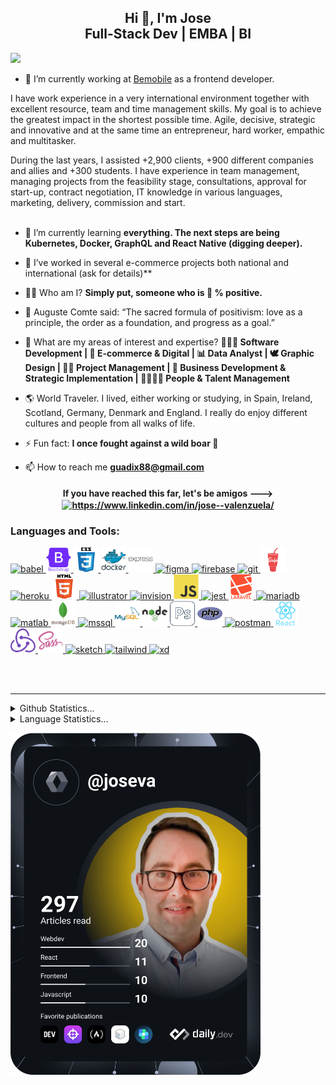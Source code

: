   <h2 align="center">Hi 👋, I'm Jose <br />Full-Stack Dev | EMBA | BI</h2>

<a href=""><img src="https://res.cloudinary.com/devrldmmc/image/upload/q_100/v1694194531/Sin_ti%CC%81tulo-1.webp" width="1200px" type="image"></a>

- 🔭 I’m currently working at [Bemobile](https://bemobile.es) as a frontend developer.

I have work experience in a very international environment together with excellent resource, team and time management skills. My goal is to achieve the greatest impact in the shortest possible time. Agile, decisive, strategic and innovative and at the same time an entrepreneur, hard worker, empathic and multitasker.

During the last years, I assisted +2,900 clients, +900 different companies and allies and +300 students. I have experience in team management, managing projects from the feasibility stage, consultations, approval for start-up, contract negotiation, IT knowledge in various languages, marketing, delivery, commission and start.
<br />
<br />
- 🌱 I’m currently learning **everything. The next steps are being Kubernetes, Docker, GraphQL and React Native (digging deeper).**

- 👯 I’ve worked in several e-commerce projects both national and international (ask for details)**

- 🙋‍♂️ Who am I? **Simply put, someone who is 💯 % positive.**

- 📝 Auguste Comte said: “The sacred formula of positivism: love as a principle, the order as a foundation, and progress as a goal.”

- 💬 What are my areas of interest and expertise? **👨🏻‍🎤 Software Development | 🚀 E-commerce & Digital | 📊 Data Analyst | 🕊 Graphic Design | 👨‍⚖️ Project Management | 💼 Business Development & Strategic Implementation | 👨‍👩‍👧‍👦 People & Talent Management**

- 🌎 World Traveler. I lived, either working or studying, in Spain, Ireland, Scotland, Germany, Denmark and England. I really do enjoy different cultures and people from all walks of life.

- ⚡ Fun fact: **I once fought against a wild boar 🐗**

- 📫 How to reach me **guadix88@gmail.com**

<h4 align="center">If you have reached this far, let's be amigos  ---> <a href="https://linkedin.com/in/https://www.linkedin.com/in/jose--valenzuela/" target="blank"><img align="center" src="https://raw.githubusercontent.com/rahuldkjain/github-profile-readme-generator/master/src/images/icons/Social/linked-in-alt.svg" alt="https://www.linkedin.com/in/jose--valenzuela/" height="30" width="40" /></a></h4>


<h3 align="left">Languages and Tools:</h3>
<p align="left"> <a href="https://babeljs.io/" target="_blank" rel="noreferrer"> <img src="https://www.vectorlogo.zone/logos/babeljs/babeljs-icon.svg" alt="babel" width="40" height="40"/> </a> <a href="https://getbootstrap.com" target="_blank" rel="noreferrer"> <img src="https://raw.githubusercontent.com/devicons/devicon/master/icons/bootstrap/bootstrap-plain-wordmark.svg" alt="bootstrap" width="40" height="40"/> </a> <a href="https://www.w3schools.com/css/" target="_blank" rel="noreferrer"> <img src="https://raw.githubusercontent.com/devicons/devicon/master/icons/css3/css3-original-wordmark.svg" alt="css3" width="40" height="40"/> </a> <a href="https://www.docker.com/" target="_blank" rel="noreferrer"> <img src="https://raw.githubusercontent.com/devicons/devicon/master/icons/docker/docker-original-wordmark.svg" alt="docker" width="40" height="40"/> </a> <a href="https://expressjs.com" target="_blank" rel="noreferrer"> <img src="https://raw.githubusercontent.com/devicons/devicon/master/icons/express/express-original-wordmark.svg" alt="express" width="40" height="40"/> </a> <a href="https://www.figma.com/" target="_blank" rel="noreferrer"> <img src="https://www.vectorlogo.zone/logos/figma/figma-icon.svg" alt="figma" width="40" height="40"/> </a> <a href="https://firebase.google.com/" target="_blank" rel="noreferrer"> <img src="https://www.vectorlogo.zone/logos/firebase/firebase-icon.svg" alt="firebase" width="40" height="40"/> </a> <a href="https://git-scm.com/" target="_blank" rel="noreferrer"> <img src="https://www.vectorlogo.zone/logos/git-scm/git-scm-icon.svg" alt="git" width="40" height="40"/> </a> <a href="https://gulpjs.com" target="_blank" rel="noreferrer"> <img src="https://raw.githubusercontent.com/devicons/devicon/master/icons/gulp/gulp-plain.svg" alt="gulp" width="40" height="40"/> </a> <a href="https://heroku.com" target="_blank" rel="noreferrer"> <img src="https://www.vectorlogo.zone/logos/heroku/heroku-icon.svg" alt="heroku" width="40" height="40"/> </a> <a href="https://www.w3.org/html/" target="_blank" rel="noreferrer"> <img src="https://raw.githubusercontent.com/devicons/devicon/master/icons/html5/html5-original-wordmark.svg" alt="html5" width="40" height="40"/> </a> <a href="https://www.adobe.com/in/products/illustrator.html" target="_blank" rel="noreferrer"> <img src="https://www.vectorlogo.zone/logos/adobe_illustrator/adobe_illustrator-icon.svg" alt="illustrator" width="40" height="40"/> </a> <a href="https://www.invisionapp.com/" target="_blank" rel="noreferrer"> <img src="https://www.vectorlogo.zone/logos/invisionapp/invisionapp-icon.svg" alt="invision" width="40" height="40"/> </a> <a href="https://developer.mozilla.org/en-US/docs/Web/JavaScript" target="_blank" rel="noreferrer"> <img src="https://raw.githubusercontent.com/devicons/devicon/master/icons/javascript/javascript-original.svg" alt="javascript" width="40" height="40"/> </a> <a href="https://jestjs.io" target="_blank" rel="noreferrer"> <img src="https://www.vectorlogo.zone/logos/jestjsio/jestjsio-icon.svg" alt="jest" width="40" height="40"/> </a> <a href="https://laravel.com/" target="_blank" rel="noreferrer"> <img src="https://raw.githubusercontent.com/devicons/devicon/master/icons/laravel/laravel-plain-wordmark.svg" alt="laravel" width="40" height="40"/> </a> <a href="https://mariadb.org/" target="_blank" rel="noreferrer"> <img src="https://www.vectorlogo.zone/logos/mariadb/mariadb-icon.svg" alt="mariadb" width="40" height="40"/> </a> <a href="https://www.mathworks.com/" target="_blank" rel="noreferrer"> <img src="https://upload.wikimedia.org/wikipedia/commons/2/21/Matlab_Logo.png" alt="matlab" width="40" height="40"/> </a> <a href="https://www.mongodb.com/" target="_blank" rel="noreferrer"> <img src="https://raw.githubusercontent.com/devicons/devicon/master/icons/mongodb/mongodb-original-wordmark.svg" alt="mongodb" width="40" height="40"/> </a> <a href="https://www.microsoft.com/en-us/sql-server" target="_blank" rel="noreferrer"> <img src="https://www.svgrepo.com/show/303229/microsoft-sql-server-logo.svg" alt="mssql" width="40" height="40"/> </a> <a href="https://www.mysql.com/" target="_blank" rel="noreferrer"> <img src="https://raw.githubusercontent.com/devicons/devicon/master/icons/mysql/mysql-original-wordmark.svg" alt="mysql" width="40" height="40"/> </a> <a href="https://nodejs.org" target="_blank" rel="noreferrer"> <img src="https://raw.githubusercontent.com/devicons/devicon/master/icons/nodejs/nodejs-original-wordmark.svg" alt="nodejs" width="40" height="40"/> </a> <a href="https://www.photoshop.com/en" target="_blank" rel="noreferrer"> <img src="https://raw.githubusercontent.com/devicons/devicon/master/icons/photoshop/photoshop-line.svg" alt="photoshop" width="40" height="40"/> </a> <a href="https://www.php.net" target="_blank" rel="noreferrer"> <img src="https://raw.githubusercontent.com/devicons/devicon/master/icons/php/php-original.svg" alt="php" width="40" height="40"/> </a> <a href="https://postman.com" target="_blank" rel="noreferrer"> <img src="https://www.vectorlogo.zone/logos/getpostman/getpostman-icon.svg" alt="postman" width="40" height="40"/> </a> <a href="https://reactjs.org/" target="_blank" rel="noreferrer"> <img src="https://raw.githubusercontent.com/devicons/devicon/master/icons/react/react-original-wordmark.svg" alt="react" width="40" height="40"/> </a> <a href="https://redux.js.org" target="_blank" rel="noreferrer"> <img src="https://raw.githubusercontent.com/devicons/devicon/master/icons/redux/redux-original.svg" alt="redux" width="40" height="40"/> </a> <a href="https://sass-lang.com" target="_blank" rel="noreferrer"> <img src="https://raw.githubusercontent.com/devicons/devicon/master/icons/sass/sass-original.svg" alt="sass" width="40" height="40"/> </a> <a href="https://www.sketch.com/" target="_blank" rel="noreferrer"> <img src="https://www.vectorlogo.zone/logos/sketchapp/sketchapp-icon.svg" alt="sketch" width="40" height="40"/> </a> <a href="https://tailwindcss.com/" target="_blank" rel="noreferrer"> <img src="https://www.vectorlogo.zone/logos/tailwindcss/tailwindcss-icon.svg" alt="tailwind" width="40" height="40"/> </a> <a href="https://www.adobe.com/products/xd.html" target="_blank" rel="noreferrer"> <img src="https://cdn.worldvectorlogo.com/logos/adobe-xd.svg" alt="xd" width="40" height="40"/> </a> </p>

<br />
<br />

---
<details>
<summary>Github Statistics...</summary>
  <p align="center">
    <img align="center" src="https://github-readme-stats.vercel.app/api?username=jose1i1o&show_icons=true&locale=en" alt="jose1i1o" />
  </p>
  <p align="center">
    <img align="center" src="https://github-readme-streak-stats.herokuapp.com/?user=jose1i1o&" alt="jose1i1o" />
  </p>
</details>
<details>
<summary>Language Statistics...</summary>
  <p align="center">
    <img src="https://wakatime.com/share/@Jose1i1o/e2aa477e-4019-4816-8258-6dca086fdb95.svg" height="400"/>
  </p>
</details>

<a href="https://app.daily.dev/DailyDevTips"><img src="https://github.com/Jose1i1o/Jose1i1o/blob/main/devcard.svg" width="400" alt="Jose Valenzuela Dev Card"/></a>


[linkedin]: https://www.linkedin.com/in/jose--valenzuela/
